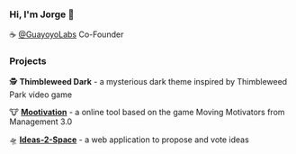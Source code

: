 ### Hi, I'm Jorge 👋

:coffee: [@GuayoyoLabs](https://github.com/guayoyolabs/) Co-Founder

### Projects

:detective: **Thimbleweed Dark** - a mysterious dark theme inspired by Thimbleweed Park video game

:cow: [**Mootivation**](https://mootivation.app/) - a online tool based on the game Moving Motivators from Management 3.0

:flying_saucer: [**Ideas-2-Space**](http://ideas2.space/) - a web application to propose and vote ideas

<!--

Here are some ideas to get you started:

- 🔭 I’m currently working on ...
- 🌱 I’m currently learning ...
- 👯 I’m looking to collaborate on ...
- 🤔 I’m looking for help with ...
- 💬 Ask me about ...
- 📫 How to reach me: ...
- 😄 Pronouns: ...
- ⚡ Fun fact: ...
-->
